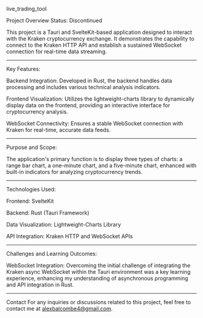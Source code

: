 live_trading_tool

Project Overview
Status: Discontinued

This project is a Tauri and SvelteKit-based application designed to interact with the Kraken cryptocurrency exchange. It demonstrates the capability to connect to the Kraken HTTP API and establish a sustained WebSocket connection for real-time data streaming.

--------------------------------------------------------------
Key Features:

Backend Integration: Developed in Rust, the backend handles data processing and includes various technical analysis indicators.

Frontend Visualization: Utilizes the lightweight-charts library to dynamically display data on the frontend, providing an interactive interface for cryptocurrency analysis.

WebSocket Connectivity: Ensures a stable WebSocket connection with Kraken for real-time, accurate data feeds.

--------------------------------------------------------------

Purpose and Scope:

The application's primary function is to display three types of charts: a range bar chart, a one-minute chart, and a five-minute chart, enhanced with built-in indicators for analyzing cryptocurrency trends.

--------------------------------------------------------------

Technologies Used:

Frontend: SvelteKit

Backend: Rust (Tauri Framework)

Data Visualization: Lightweight-Charts Library

API Integration: Kraken HTTP and WebSocket APIs

--------------------------------------------------------------

Challenges and Learning Outcomes:

WebSocket Integration: Overcoming the initial challenge of integrating the Kraken async WebSocket within the Tauri environment was a key learning experience, enhancing my understanding of asynchronous programming and API integration in Rust.

--------------------------------------------------------------

Contact
For any inquiries or discussions related to this project, feel free to contact me at alexbalcombe4@gmail.com.
